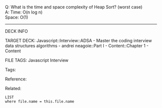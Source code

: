 Q: What is the time and space complexity of Heap Sort? (worst case)  
A: Time: O(n log n)  
Space: O(1)
<!--ID: 1690027053911-->

---

DECK INFO

TARGET DECK: Javascript::Interview::ADSA - Master the coding interview data structures algorithms - andrei neagoie::Part I - Content::Chapter 1 - Content

FILE TAGS: Javascript Interview

Tags:

Reference:

Related:

```dataview
LIST
where file.name = this.file.name
```
